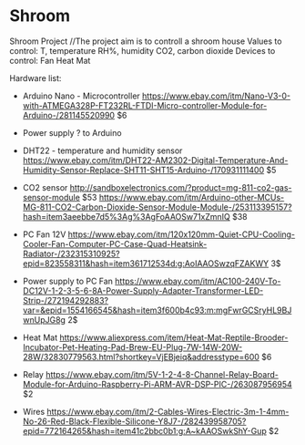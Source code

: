 # Shroom
Shroom Project
//The project aim is to controll a shroom house
Values to control:
  T, temperature
  RH%, humidity
  CO2, carbon dioxide
Devices to control:
  Fan
  Heat Mat
  
Hardware list:
  - Arduino Nano - Microcontroller
  https://www.ebay.com/itm/Nano-V3-0-with-ATMEGA328P-FT232RL-FTDI-Micro-controller-Module-for-Arduino-/281145520990
  $6
  - Power supply ? to Arduino
  
  - DHT22 - temperature and humidity sensor
  https://www.ebay.com/itm/DHT22-AM2302-Digital-Temperature-And-Humidity-Sensor-Replace-SHT11-SHT15-Arduino-/170931111400
  $5
  - CO2 sensor
  http://sandboxelectronics.com/?product=mg-811-co2-gas-sensor-module
  $53
  https://www.ebay.com/itm/Arduino-other-MCUs-MG-811-CO2-Carbon-Dioxide-Sensor-Module-Module-/253113395157?hash=item3aeebbe7d5%3Ag%3AgFoAAOSw71xZmnIQ
  $38
  - PC Fan 12V
  https://www.ebay.com/itm/120x120mm-Quiet-CPU-Cooling-Cooler-Fan-Computer-PC-Case-Quad-Heatsink-Radiator-/232315310925?epid=823558311&hash=item361712534d:g:AoIAAOSwzqFZAKWY
  3$
   - Power supply to PC Fan
   https://www.ebay.com/itm/AC100-240V-To-DC12V-1-2-3-5-6-8A-Power-Supply-Adapter-Transformer-LED-Strip-/272194292883?var=&epid=1554166545&hash=item3f600b4c93:m:mgFwrGCSryHL9BJwnUpJG8g
  2$
   - Heat Mat
   https://www.aliexpress.com/item/Heat-Mat-Reptile-Brooder-Incubator-Pet-Heating-Pad-Brew-EU-Plug-7W-14W-20W-28W/32830779563.html?shortkey=VjEBjeiq&addresstype=600
   $6
   - Relay
   https://www.ebay.com/itm/5V-1-2-4-8-Channel-Relay-Board-Module-for-Arduino-Raspberry-Pi-ARM-AVR-DSP-PIC-/263087956954
   $2
   - Wires
   https://www.ebay.com/itm/2-Cables-Wires-Electric-3m-1-4mm-No-26-Red-Black-Flexible-Silicone-Y8J7-/282439958705?epid=772164265&hash=item41c2bbc0b1:g:A~kAAOSwkShY-Gup
   $2
